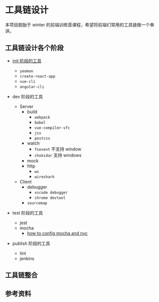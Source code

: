 # 工具链设计

本项目脱胎于 winter 的前端训练营课程，希望将前端们常用的工具链做一个串讲。

## 工具链设计各个阶段

- [init 阶段的工具](./init.md)

  - `yeoman`
  - `create-react-app`
  - `vue-cli`
  - `angular-cli`

- dev 阶段的工具

  - Server
    - build
      - `webpack`
      - `babel`
      - `vue-compiler-sfc`
      - `jsx`
      - `postcss`
    - watch
      - `fsevent` 不支持 window
      - `chokidar` 支持 windows
    - mock
    - http
      - `ws`
      - `wireshark`
  - Client
    - debugger
      - `vscode debugger`
      - `chrome devtool`
    - `sourcemap`

- test 阶段的工具
  - jest
  - mocha
    - [how to config mocha and nyc](./how-to-config-mocha-and-nyc.md)
- publish 阶段的工具
  - lint
  - jenkins

## 工具链整合

## 参考资料
